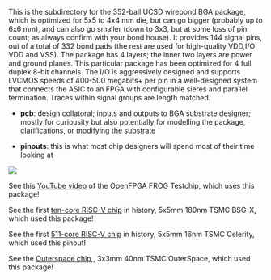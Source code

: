 This is the subdirectory for the 352-ball UCSD wirebond BGA package, which is optimized for 5x5 to 4x4 mm die, but can go bigger (probably up to 6x6 mm), and can also go smaller (down to 3x3, but at some loss of pin count; as always confirm with your bond house). It provides 144 signal pins, out of a total of 332 bond pads (the rest are used for high-quality VDD,I/O VDD and VSS). The package has 4 layers; the inner two layers are power and ground planes. This particular package has been optimized for 4 full duplex 8-bit channels. The I/O is aggressively designed and supports LVCMOS speeds of 400-500 megabits+ per pin in a well-designed system that connects the ASIC to an FPGA with configurable sieres and parallel termination. Traces within signal groups are length matched.

- **pcb**:     design collatoral; inputs and outputs to BGA substrate designer; 
           mostly for curiousity but also potentially for modelling the package, clarifications, or modifying the substrate

- **pinouts**: this is what most chip designers will spend most of their time looking at


<img src="http://bjump.org/pics/DSC02197.JPG">


See this <a href="https://www.youtube.com/watch?v=pumrNqkXjfI&list=PLD1QnhK1caR3IrAtVAd1-leMkus7dVy6a&index=17">YouTube video</a> of the OpenFPGA FROG Testchip, which uses this package!

See the first  <a href="http://bjump.org/manycore/">ten-core RISC-V chip</a> in history, 5x5mm 180nm TSMC BSG-X, which used this package!


See the first  <a href="http://bjump.org/manycore/">511-core RISC-V chip</a> in history, 5x5mm 16nm TSMC Celerity, which used this pinout!

See the  <a href="http://bjump.org/pics/outerspace_package_photo.png">Outerspace chip,</a>,  3x3mm 40nm TSMC OuterSpace, which used this package!

           
